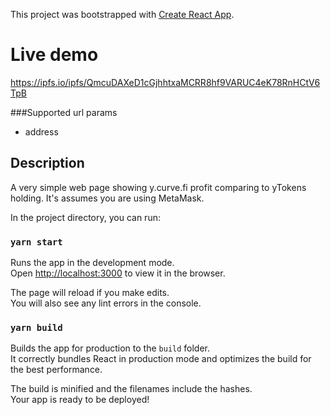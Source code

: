 This project was bootstrapped with [Create React App](https://github.com/facebook/create-react-app).

# Live demo

https://ipfs.io/ipfs/QmcuDAXeD1cGjhhtxaMCRR8hf9VARUC4eK78RnHCtV6TpB


###Supported url params
- address

## Description

A very simple web page showing y.curve.fi profit comparing to yTokens holding. It's assumes you are using MetaMask.

In the project directory, you can run:

### `yarn start`

Runs the app in the development mode.<br />
Open [http://localhost:3000](http://localhost:3000) to view it in the browser.

The page will reload if you make edits.<br />
You will also see any lint errors in the console.

### `yarn build`

Builds the app for production to the `build` folder.<br />
It correctly bundles React in production mode and optimizes the build for the best performance.

The build is minified and the filenames include the hashes.<br />
Your app is ready to be deployed!
